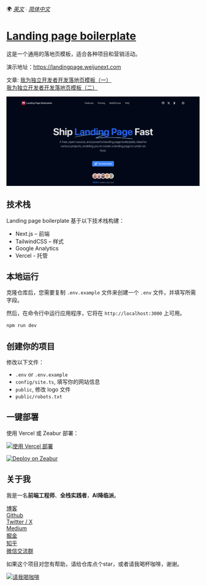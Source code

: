 🌍 *[英文](README.md) ∙ [简体中文](README-zh.md)*

# [Landing page boilerplate](https://landingpage.weijunext.com/)

这是一个通用的落地页模板，适合各种项目和营销活动。 

演示地址：https://landingpage.weijunext.com

文章: 
[我为独立开发者开发落地页模板（一）](https://juejin.cn/post/7344567650457010191)  
[我为独立开发者开发落地页模板（二）](https://juejin.cn/post/7350200488455520267)

[![Landing page boilerplate](./public/og.png)](https://landingpage.weijunext.com/)


## 技术栈

Landing page boilerplate 基于以下技术栈构建：

- Next.js – 前端
- TailwindCSS – 样式
- Google Analytics
- Vercel - 托管


## 本地运行

克隆仓库后，您需要复制 `.env.example` 文件来创建一个 `.env` 文件，并填写所需字段。

然后，在命令行中运行应用程序，它将在 `http://localhost:3000` 上可用。

```bash
npm run dev
```

## 创建你的项目

修改以下文件：
- `.env` or `.env.example`
- `config/site.ts`, 填写你的网站信息
- `public`, 修改 logo 文件
- `public/robots.txt`


## 一键部署

使用 Vercel 或 Zeabur 部署：

[![使用 Vercel 部署](https://vercel.com/button)](https://vercel.com/new/clone?repository-url=https://github.com/weijunext/landing-page-boilerplate&project-name=&repository-name=landing-page-boilerplate&demo-title=LandingPageBoilerplate&demo-description=Landing%20page%20boilerplate.&demo-url=https://landingpage.weijunext.com&demo-image=https://landingpage.weijunext.com/og.png)



[![Deploy on Zeabur](https://zeabur.com/button.svg)](https://zeabur.com/templates/D92G1L)

## 关于我
我是一名**前端工程师**、**全栈实践者**，**AI降临派**。

[博客](https://weijunext.com)  
[Github](https://github.com/weijunext)  
[Twitter / X](https://twitter.com/weijunext)  
[Medium](https://medium.com/@weijunext)  
[掘金](https://juejin.cn/user/26044008768029)  
[知乎](https://www.zhihu.com/people/mo-mo-mo-89-12-11)  
[微信交流群](https://weijunext.com/make-a-friend)  

如果这个项目对您有帮助，请给仓库点个star，或者请我喝杯咖啡，谢谢。

<a href="https://www.buymeacoffee.com/weijunextz" target="_blank"><img src="https://cdn.buymeacoffee.com/buttons/v2/default-yellow.png" alt="请我喝咖啡" style="height: 41px !important;width: 174px !important;" ></a>
